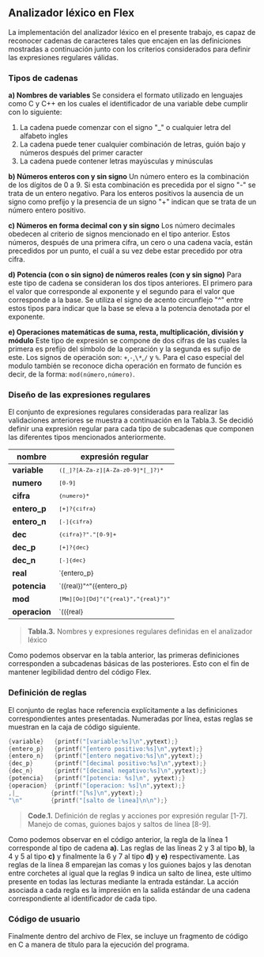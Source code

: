 ## Analizador léxico en Flex

La implementación del analizador léxico en el presente trabajo, es capaz de reconocer cadenas de caracteres tales que encajen en las definiciones mostradas a continuación junto con los criterios considerados para definir las expresiones regulares válidas.

### Tipos de cadenas

**a) Nombres de variables**
Se considera el formato utilizado en lenguajes como C y C++ en los cuales el identificador de una variable debe cumplir con lo siguiente:

1. La cadena puede comenzar con el signo "_" o cualquier letra del alfabeto ingles
2. La cadena puede tener cualquier combinación de letras, guión bajo y números después del primer caracter
3. La cadena puede contener letras mayúsculas y minúsculas

**b) Números enteros con y sin signo**
Un número entero es la combinación de los dígitos de 0 a 9. Si esta combinación es precedida por el signo "-" se trata de un entero negativo. Para los enteros positivos la ausencia de un signo como prefijo y la presencia de un signo "+" indican que se trata de un número entero positivo.

**c) Números en forma decimal con y sin signo**
Los número decimales obedecen al criterio de signos mencionado en el tipo anterior. Estos números, después de una primera cifra, un cero o una cadena vacía, están precedidos por un punto, el cuál a su vez debe estar precedido por otra cifra.

**d) Potencia (con o sin signo) de números reales (con y sin signo)**
Para este tipo de cadena se consideran los dos tipos anteriores. El primero para el valor que corresponde al exponente y el segundo para el valor que corresponde a la base. Se utiliza el signo de acento circunflejo "^" entre estos tipos para indicar que la base se eleva a la potencia  denotada por el exponente.

**e) Operaciones matemáticas de suma, resta, multiplicación, división y módulo**
Este tipo de expresión se compone de dos cifras de las cuales la primera es prefijo del símbolo de la operación y la segunda es sufijo de este. Los signos de operación son: `+`,`-`,`\*`,`/` y `%`. Para el caso especial del modulo también se reconoce dicha operación en formato de función es decir, de la forma: `mod(número,número)`.

### Diseño de las expresiones regulares

El conjunto de expresiones regulares consideradas para realizar las validaciones anteriores se muestra a continuación en la Tabla.3. Se decidió definir una expresión regular para cada tipo de subcadenas que componen las diferentes tipos mencionados anteriormente.

| nombre   | expresión regular |
| -------- | ----------------- |
|**variable**|<small>`([_]?[A-Za-z][A-Za-z0-9]*[_]?)*`</small>|
|**numero**|<small>`[0-9]`</small>|
|**cifra**|<small>`{numero}*`</small>|
|**entero_p**|<small>`[+]?{cifra}`</small>|
|**entero_n**|<small>`[-]{cifra}`</small>|
|**dec**|<small>`{cifra}?"."[0-9]+`</small>|
|**dec_p**|<small>`[+]?{dec}`</small>|
|**dec_n**|<small>`[-]{dec}`</small>|
|**real**|<small>`{entero_p}|{entero_n}|{dec_p}|{dec_n}`</small>|
|**potencia**|<small>`({real})"^"({entero_p}|{entero_n})`</small>|
|**mod**|<small>`[Mm][Oo][Dd]"("{real}","{real}")"`</small>|
|**operacion**|<small>`(({real}|{mod})[\+|\-|\*|\%]({real}|{mod}))*|{mod}`</small>|

> **Tabla.3.** Nombres y expresiones regulares definidas en el analizador léxico

Como podemos observar en la tabla anterior, las primeras definiciones corresponden a subcadenas básicas de las posteriores. Esto con el fin de mantener legibilidad dentro del código Flex.

### Definición de reglas

El conjunto de reglas hace referencia explícitamente a las definiciones correspondientes antes presentadas. Numeradas por línea, estas reglas se muestran en la caja de código siguiente. 

```C
{variable}	 {printf("[variable:%s]\n",yytext);}
{entero_p}	 {printf("[entero positivo:%s]\n",yytext);}
{entero_n}	 {printf("[entero negativo:%s]\n",yytext);}
{dec_p}		 {printf("[decimal positivo:%s]\n",yytext);}
{dec_n}		 {printf("[decimal negativo:%s]\n",yytext);}
{potencia}	 {printf("[potencia: %s]\n", yytext);}
{operacion}	 {printf("[operacion: %s]\n",yytext);}
,|_			{printf("[%s]\n",yytext);}
"\n"		{printf("[salto de linea]\n\n");}
```

> **Code.1.** Definición de reglas y acciones por expresión regular [1-7]. Manejo de comas, guiones bajos y saltos de línea [8-9].

Como podemos observar en el código anterior, la regla de la línea 1 corresponde al tipo de cadena **a)**. Las reglas de las líneas 2 y 3 al tipo **b)**, la 4 y 5 al tipo **c)** y finalmente la 6 y 7 al tipo **d)** y **e)** respectivamente. Las reglas de la línea 8  emparejan las comas y los guiones bajos y las denotan entre corchetes al igual que la reglas 9 indica un salto de linea, este ultimo presente en todas las lecturas mediante la entrada estándar. La acción  asociada a cada regla es la impresión en la salida estándar de una cadena correspondiente al identificador de cada tipo.

### Código de usuario

Finalmente dentro del archivo de Flex, se incluye un fragmento de código en C a manera de título para la ejecución del programa.